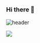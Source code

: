 ### Hi there 👋

<!--
**flysky31/flysky31** is a ✨ _special_ ✨ repository because its `README.md` (this file) appears on your GitHub profile.

Here are some ideas to get you started:

- 🔭 I’m currently working on ...
- 🌱 I’m currently learning ...
- 👯 I’m looking to collaborate on ...
- 🤔 I’m looking for help with ...
- 💬 Ask me about ...
- 📫 How to reach me: ...
- 😄 Pronouns: ...
- ⚡ Fun fact: ...
-->
![header](https://capsule-render.vercel.app/api?type=rect&height=200&text=Stroke%20Test&fontAlign=70&stroke=00FF00)


<img src="https://img.shields.io/badge/javascript-#F7DF1E?style=flat-square&logo=javascript&logoColor=white"/>

